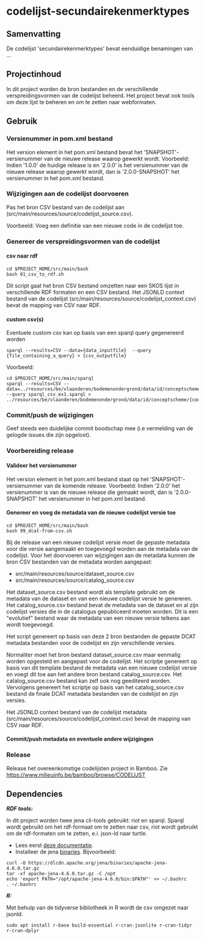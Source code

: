 # codelijst-secundairekenmerktypes

## Samenvatting

De codelijst 'secundairekenmerktypes' bevat eenduidige benamingen van ...


## Projectinhoud
In dit project worden de bron bestanden en de verschillende verspreidingsvormen van de codelijst beheerd.
Het project bevat ook tools om deze lijst te beheren en om te zetten naar webformaten.

## Gebruik

### Versienummer in pom.xml bestand
Het version element in het pom.xml bestand bevat het 'SNAPSHOT'-versienummer van de nieuwe release waarop gewerkt wordt.
Voorbeeld: Indien '1.0.0' de huidige release is en '2.0.0' is het versienummer van de nieuwe release waarop gewerkt wordt, dan is '2.0.0-SNAPSHOT' het versienummer in het pom.xml bestand.
### Wijzigingen aan de codelijst doorvoeren
Pas het bron CSV bestand van de codelijst aan (src/main/resources/source/codelijst_source.csv).

Voorbeeld: Voeg een definitie van een nieuwe code in de codelijst toe.

### Genereer de verspreidingsvormen van de codelijst
#### csv naar rdf
```
cd $PROJECT_HOME/src/main/bash
bash 01_csv_to_rdf.sh
```
Dit script gaat het bron CSV bestand omzetten naar een SKOS lijst in verschillende RDF formaten en een CSV bestand.
Het JSONLD context bestand van de codelijst (src/main/resources/source/codelijst_context.csv) bevat de mapping van CSV naar RDF.
#### custom csv(s)
Eventuele custom csv kan op basis van een sparql query gegenereerd worden
```
sparql --results=CSV --data={data_inputfile}  --query {file_containing_a_query} > {csv_outputfile}
```
Voorbeeld:
```
cd $PROJECT_HOME/src/main/sparql
sparql --results=CSV --data=../resources/be/vlaanderen/bodemenondergrond/data/id/conceptscheme/{codelijstId}/{codelijstId}.ttl  --query sparql_csv_ex1.sparql > ../resources/be/vlaanderen/bodemenondergrond/data/id/conceptscheme/{codelijstId}/{codelijstId}_example.csv
```
### Commit/push de wijzigingen
Geef steeds een duidelijke commit boodschap mee (i.e vermelding van de gelogde issues die zijn opgelost).

### Voorbereiding release
#### Valideer het versienummer
Het version element in het pom.xml bestand staat op het 'SNAPSHOT'-versienummer van de komende release.
Voorbeeld: Indien '2.0.0' het versienummer is van de nieuwe release die gemaakt wordt, dan is '2.0.0-SNAPSHOT' het versienummer in het pom.xml bestand.
#### Genereer en voeg de metadata van de nieuwe codelijst versie toe
```
cd $PROJECT_HOME/src/main/bash
bash 99_dcat-from-csv.sh
```
Bij de release van een nieuwe codelijst versie moet de gepaste metadata voor die versie aangemaakt en toegevoegd worden aan de metadata van de codelijst. Voor het doorvoeren van wijzigingen aan de metadata kunnen de bron CSV bestanden van de metadata worden aangepast:
- src/main/resources/source/dataset_source.csv
- src/main/resources/source/catalog_source.csv

Het dataset_source.csv bestand wordt als template gebruikt om de metadata van de dataset en van een nieuwe codelijst versie te genereren. Het catalog_source.csv bestand bevat de metadata van de dataset en al zijn codelijst versies die in de catalogus gepubliceerd moeten worden. Dit is een "evolutief" bestand waar de metadata van een nieuwe versie telkens aan wordt toegevoegd.

Het script genereert op basis van deze 2 bron bestanden de gepaste DCAT metadata bestanden voor de codelijst en zijn verschillende versies.

Normaliter moet het bron bestand dataset_source.csv maar eenmalig worden opgesteld en aangepast voor de codelijst.
Het scriptje genereert op basis van dit template bestand de metadata van een nieuwe codelijst versie en voegt dit toe aan het andere bron bestand catalog_source.csv.
Het catalog_source.csv bestand kan zelf ook nog geediteerd worden.
Vervolgens genereert het scriptje op basis van het catalog_source.csv bestand de finale DCAT metadata bestanden van de codelijst en zijn versies.

Het JSONLD context bestand van de codelijst metadata (src/main/resources/source/codelijst_context.csv) bevat de mapping van CSV naar RDF.
#### Commit/push metadata en eventuele andere wijzigingen

### Release
Release het overeenkomstige codelijsten project in Bamboo. Zie https://www.milieuinfo.be/bamboo/browse/CODELIJST

## Dependencies

**_RDF tools:_**

In dit project worden twee jena cli-tools gebruikt: riot en sparql.
Sparql wordt gebruikt om het rdf-formaat om te zetten naar csv, riot wordt gebruikt om de rdf-formaten om te zetten, e.i. json-ld naar turtle.
- Lees eerst [deze documentatie](https://jena.apache.org/documentation/tools/index.html).
- Installeer de jena [binaries](https://dlcdn.apache.org/jena/binaries/).
  Bijvoorbeeld:
```
curl -O https://dlcdn.apache.org/jena/binaries/apache-jena-4.6.0.tar.gz
tar -xf apache-jena-4.6.0.tar.gz -C /opt
echo 'export PATH="/opt/apache-jena-4.6.0/bin:$PATH"' >> ~/.bashrc
. ~/.bashrc
```

**_R:_**

Met behulp van de tidyverse bibliotheek in R wordt de csv omgezet naar jsonld.
```
sudo apt install r-base build-essential r-cran-jsonlite r-cran-tidyr r-cran-dplyr
```

